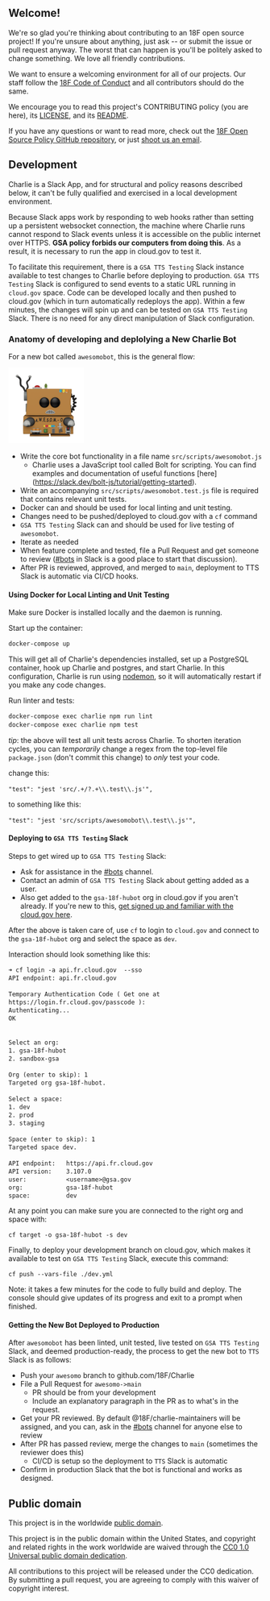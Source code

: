 ## Welcome!

We're so glad you're thinking about contributing to an 18F open source project! If you're unsure about anything, just ask -- or submit the issue or pull request anyway. The worst that can happen is you'll be politely asked to change something. We love all friendly contributions.

We want to ensure a welcoming environment for all of our projects. Our staff follow the [18F Code of Conduct](https://github.com/18F/code-of-conduct/blob/master/code-of-conduct.md) and all contributors should do the same.

We encourage you to read this project's CONTRIBUTING policy (you are here), its [LICENSE](LICENSE.md), and its [README](README.md).

If you have any questions or want to read more, check out the [18F Open Source Policy GitHub repository](https://github.com/18f/open-source-policy), or just [shoot us an email](mailto:18f@gsa.gov).

## Development

Charlie is a Slack App, and for structural and policy reasons described below, it can't be fully qualified and exercised in a local development environment.

Because Slack apps work by responding to web hooks rather than setting up a persistent websocket connection, the machine where Charlie runs cannot respond to Slack events unless it is accessible on the public internet over HTTPS. **GSA policy forbids our computers from doing this**. As a result, it is necessary to run the app in cloud.gov to test it.

To facilitate this requirement, there is a `GSA TTS Testing` Slack instance available to test changes to Charlie before deploying to production. `GSA TTS Testing` Slack is configured to send events to a static URL running in `cloud.gov` space. Code can be developed locally and then pushed to cloud.gov (which in turn automatically redeploys the app). Within a few minutes, the changes will spin up and can be tested on `GSA TTS Testing` Slack. There is no need for any direct manipulation of Slack configuration.

### Anatomy of developing and deplolying a New Charlie Bot

For a new bot called `awesomobot`, this is the general flow:

![awesomobot](awesomobot.png "awesomobot")

- Write the core bot functionality in a file name `src/scripts/awesomobot.js`
  - Charlie uses a JavaScript tool called Bolt for scripting. You can find examples and documentation of useful functions [here] (https://slack.dev/bolt-js/tutorial/getting-started).
- Write an accompanying `src/scripts/awesomobot.test.js` file is required that contains relevant unit tests.
- Docker can and should be used for local linting and unit testing.
- Changes need to be pushed/deployed to cloud.gov with a `cf` command
- `GSA TTS Testing` Slack can and should be used for live testing of `awesomobot`.
- Iterate as needed
- When feature complete and tested, file a Pull Request and get someone to review ([#bots](https://app.slack.com/client/T025AQGAN/C02FPFGBG) in Slack is a good place to start that discussion).
- After PR is reviewed, approved, and merged to `main`, deployment to TTS Slack is automatic via CI/CD hooks.

#### Using Docker for Local Linting and Unit Testing

Make sure Docker is installed locally and the daemon is running.

Start up the container:

```bash
docker-compose up
```

This will get all of Charlie's dependencies installed, set up a PostgreSQL container, hook up Charlie and postgres, and start Charlie. In this configuration, Charlie is run using [nodemon](https://npm.im/nodemon), so it will automatically restart if you make any code changes.

Run linter and tests:

```bash
docker-compose exec charlie npm run lint
docker-compose exec charlie npm test
```

_tip_: the above will test all unit tests across Charlie. To shorten iteration cycles, you can _temporarily_ change a regex from the top-level file `package.json` (don't commit this change) to _only_ test your code.

change this:

`"test": "jest 'src/.+/?.+\\.test\\.js'",`

to something like this:

`"test": "jest 'src/scripts/awesomobot\\.test\\.js'",`

#### Deploying to `GSA TTS Testing` Slack

Steps to get wired up to `GSA TTS Testing` Slack:

- Ask for assistance in the [#bots](https://app.slack.com/client/T025AQGAN/C02FPFGBG) channel.
- Contact an admin of `GSA TTS Testing` Slack about getting added as a user.
- Also get added to the `gsa-18f-hubot` org in cloud.gov if you aren't already. If you're new to this, [get signed up and familiar with the cloud.gov here](https://cloud.gov/sign-up/).

After the above is taken care of, use `cf` to login to `cloud.gov` and connect to the `gsa-18f-hubot` org and select the space as `dev`.

Interaction should look something like this:

```
➜ cf login -a api.fr.cloud.gov  --sso
API endpoint: api.fr.cloud.gov

Temporary Authentication Code ( Get one at https://login.fr.cloud.gov/passcode ):
Authenticating...
OK


Select an org:
1. gsa-18f-hubot
2. sandbox-gsa

Org (enter to skip): 1
Targeted org gsa-18f-hubot.

Select a space:
1. dev
2. prod
3. staging

Space (enter to skip): 1
Targeted space dev.

API endpoint:   https://api.fr.cloud.gov
API version:    3.107.0
user:           <username>@gsa.gov
org:            gsa-18f-hubot
space:          dev
```

At any point you can make sure you are connected to the right org and space with:

    cf target -o gsa-18f-hubot -s dev

Finally, to deploy your development branch on cloud.gov, which makes it available to test on `GSA TTS Testing` Slack, execute this command:

    cf push --vars-file ./dev.yml

Note: it takes a few minutes for the code to fully build and deploy. The console should give updates of its progress and exit to a prompt when finished.

#### Getting the New Bot Deployed to Production

After `awesomobot` has been linted, unit tested, live tested on `GSA TTS Testing` Slack, and deemed production-ready, the process to get the new bot to `TTS` Slack is as follows:

- Push your `awesomo` branch to github.com/18F/Charlie
- File a Pull Request for `awesomo->main`
  - PR should be from your development
  - Include an explanatory paragraph in the PR as to what's in the request.
- Get your PR reviewed. By default @18F/charlie-maintainers will be assigned, and you can, ask in the [#bots](https://app.slack.com/client/T025AQGAN/C02FPFGBG) channel for anyone else to review
- After PR has passed review, merge the changes to `main` (sometimes the reviewer does this)
  - CI/CD is setup so the deployment to `TTS` Slack is automatic
- Confirm in production Slack that the bot is functional and works as designed.

## Public domain

This project is in the worldwide [public domain](LICENSE.md).

This project is in the public domain within the United States, and copyright and related rights in the work worldwide are waived through the [CC0 1.0 Universal public domain dedication](https://creativecommons.org/publicdomain/zero/1.0/).

All contributions to this project will be released under the CC0 dedication. By submitting a pull request, you are agreeing to comply with this waiver of copyright interest.
